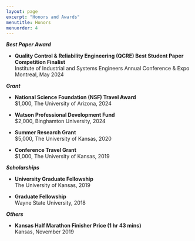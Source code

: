 ```yaml
---
layout: page
excerpt: "Honors and Awards"
menutitle: Honors
menuorder: 4
--- 
```


__*Best Paper Award*__
- **Quality Control & Reliability Engineering (QCRE) Best Student Paper Competition Finalist**\
Institute of Industrial and Systems Engineers Annual Conference & Expo Montreal, May 2024

__*Grant*__
- **National Science Foundation (NSF) Travel Award**\
  $1,000, The University of Arizona, 2024

- **Watson Professional Development Fund**\
  $2,000, Binghamton University, 2024

- **Summer Research Grant**\
  $5,000, The University of Kansas, 2020

- **Conference Travel Grant**\
  $1,000, The University of Kansas, 2019

__*Scholarships*__
- **University Graduate Fellowship**\
The University of Kansas, 2019

- **Graduate Fellowship**\
Wayne State University, 2018

__*Others*__
- **Kansas Half Marathon Finisher Price (1 hr 43 mins)**\
Kansas, November 2019 
